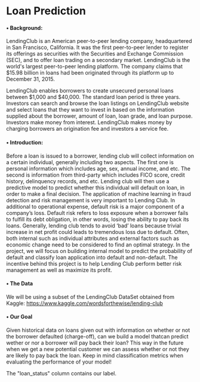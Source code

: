 # Loan Prediction


#### •	Background:

LendingClub is an American peer-to-peer lending company, headquartered in San Francisco, California. It was the first peer-to-peer lender to register its offerings as securities with the Securities and Exchange Commission (SEC), and to offer loan trading on a secondary market. LendingClub is the world's largest peer-to-peer lending platform. The company claims that $15.98 billion in loans had been originated through its platform up to December 31, 2015.

LendingClub enables borrowers to create unsecured personal loans between $1,000 and $40,000. The standard loan period is three years. Investors can search and browse the loan listings on LendingClub website and select loans that they want to invest in based on the information supplied about the borrower, amount of loan, loan grade, and loan purpose. Investors make money from interest. LendingClub makes money by charging borrowers an origination fee and investors a service fee.

#### •	Introduction: 
Before a loan is issued to a borrower, lending club will collect information on a certain individual, generally including two aspects. The first one is personal information which includes age, sex, annual income, and etc. The second is information from third-party which includes FICO score, credit history, delinquency records, and etc. Lending club will then use a predictive model to predict whether this individual will default on loan, in order to make a final decision. The application of machine learning in fraud detection and risk management is very important to Lending Club. In additional to operational expense, default risk is a major component of a company’s loss. Default risk refers to loss exposure when a borrower fails to fulfill its debt obligation, in other words, losing the ability to pay back its loans. Generally, lending club tends to avoid ‘bad’ loans because trivial increase in net profit could leads to tremendous loss due to default. Often, both internal such as individual attributes and external factors such as economic change need to be considered to find an optimal strategy. In the project, we will focus on building internal model to predict the probability of default and classify loan application into default and non-default. The incentive behind this project is to help Lending Club perform better risk management as well as maximize its profit.

#### •	The Data
We will be using a subset of the LendingClub DataSet obtained from Kaggle: https://www.kaggle.com/wordsforthewise/lending-club

#### •	Our Goal
Given historical data on loans given out with information on whether or not the borrower defaulted (charge-off), can we build a model thatcan predict wether or nor a borrower will pay back their loan? This way in the future when we get a new potential customer we can assess whether or not they are likely to pay back the loan. Keep in mind classification metrics when evaluating the performance of your model!

The "loan_status" column contains our label.
